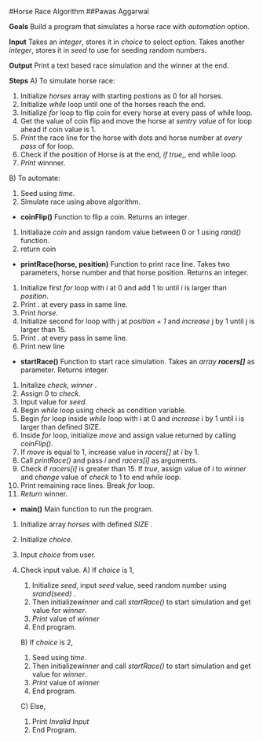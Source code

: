 #Horse Race Algorithm
##Pawas Aggarwal

**Goals**
Build a program that simulates a horse race with *automation* option.

**Input**
Takes an *integer*, stores it in *choice* to select option. Takes another *integer*, stores it in *seed* to use for seeding random numbers. 

**Output**
Print a text based race simulation and the winner at the end.

**Steps** 
A) To simulate horse race:
1. Initialize *horses*  array with starting postions as 0 for all horses.
2. Initialize *while*  loop until one of the horses reach the end.
3. Initialize *for*  loop to flip coin for every horse at every pass of while loop.
4. Get the value of coin flip and move the horse at *sentry value* of for loop ahead if coin value is 1.
5. *Print*  the race line for the horse with dots and horse number at *every pass* of for loop.
6. Check if the position of Horse is at the end, *if true*,, end while loop.
7. *Print*  winnner.

B) To automate:
1. Seed using *time*.
2. Simulate race using above algorithm.

- **coinFlip()**
Function to flip a coin. Returns an integer.

1. Initialiaze *coin* and assign random value between 0 or 1 using *rand()* function.
2. return coin

- **printRace(horse, position)**
Function to print race line. Takes two parameters, horse number and that horse position. Returns an integer.

1. Initialize first *for* loop  with *i* at 0 and add 1 to  until *i* is larger than *position*.
2. Print *.* at every pass in same line.
3. Print *horse*.
4. Initialize second for loop with j at  *position + 1* and *increase* j  by 1 until j is larger than 15.
5. Print *.* at every pass in same line.
6. Print new line

- **startRace()**
Function to start race simulation. Takes an *array **racers[]*** as parameter. Returns integer.

1. Initalize *check, winner* .
2. Assign 0 to *check*.
3. Input value for *seed*.
4. Begin *while*  loop using check as condition variable.
5. Begin *for*  loop inside *while*  loop with i at 0 and *increase*  i by 1 until i is larger than defined SIZE.
6. Inside *for*  loop,  initialize *move* and assign value returned by calling *coinFlip()*.
7. If *move* is equal to 1, increase value in *racers[]* at *i* by 1.
8. Call *printRace()* and pass *i* and *racers[i]* as arguments.
9. Check if *racers[i]* is greater than 15. If *true*, assign value of *i* to *winner*  and *change* value of *check* to 1 to end *while* loop.
10. Print remaining race lines. Break *for* loop.
10. *Return* winner.

- **main()**
Main function to run the program.

1. Initialize array *horses* with defined *SIZE* .
2. Initialize *choice*.
3. Input *choice* from user.
4. Check input value. 
A) If *choice* is 1, 
	1. Initialize *seed*, input *seed* value, seed random number using *srand(seed)* . 
	2. Then initialize*winner* and call *startRace()* to start simulation and get value for *winner*. 
	3. *Print* value of *winner*
	4. End program.

   B) If *choice* is 2,
   1. Seed using *time*.
   2. Then initialize*winner* and call *startRace()* to start simulation and get value for *winner*. 
   3. *Print* value of *winner*
   4. End program.
   
   C) Else,
   1. Print *Invalid Input*
   2. End Program.
